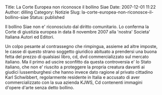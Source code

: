 Title: La Corte Europea non riconosce il bollino Siae
Date: 2007-12-01 11:22
Author: dilling
Category: Notizie
Slug: la-corte-europea-non-riconosce-il-bollino-siae
Status: published

Il bollino Siae non e' riconosciuto dal diritto comunitario. Lo conferma la Corte di giustizia europea in data 8 novembre 2007 alla 'nostra' Societa' Italiana Autori ed Editori.

<!--more-->

Un colpo pesante al contrassegno che rimpingua, assieme ad altre imposte, le casse di questo strano soggetto giuridico abituato a prendersi una buona fetta del prezzo di qualsiasi libro, cd, dvd commercializzato sul mercato italiano. Ma il primo ad uscire sconfitto da questa controversia e' lo Stato italiano, che non e' riuscito a proteggere la propria creatura davanti ai giudici lussemburghesi che hanno invece dato ragione al privato cittadino Karl Schwibbert, regolarmente residente in Italia e accusato di aver commercializzato con la sua azienda KJWS, Cd contenenti immagini d'opere d'arte senza detto bollino.
